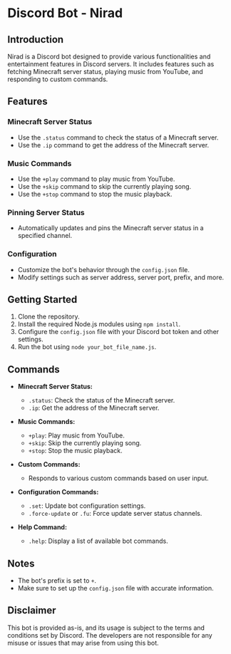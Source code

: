# Discord Bot - Nirad

## Introduction

Nirad is a Discord bot designed to provide various functionalities and entertainment features in Discord servers. It includes features such as fetching Minecraft server status, playing music from YouTube, and responding to custom commands. 

## Features

### Minecraft Server Status

- Use the `.status` command to check the status of a Minecraft server.
- Use the `.ip` command to get the address of the Minecraft server.

### Music Commands

- Use the `+play` command to play music from YouTube.
- Use the `+skip` command to skip the currently playing song.
- Use the `+stop` command to stop the music playback.

### Pinning Server Status

- Automatically updates and pins the Minecraft server status in a specified channel.

### Configuration

- Customize the bot's behavior through the `config.json` file.
- Modify settings such as server address, server port, prefix, and more.

## Getting Started

1. Clone the repository.
2. Install the required Node.js modules using `npm install`.
3. Configure the `config.json` file with your Discord bot token and other settings.
4. Run the bot using `node your_bot_file_name.js`.

## Commands

- **Minecraft Server Status:**
  - `.status`: Check the status of the Minecraft server.
  - `.ip`: Get the address of the Minecraft server.

- **Music Commands:**
  - `+play`: Play music from YouTube.
  - `+skip`: Skip the currently playing song.
  - `+stop`: Stop the music playback.

- **Custom Commands:**
  - Responds to various custom commands based on user input.

- **Configuration Commands:**
  - `.set`: Update bot configuration settings.
  - `.force-update` or `.fu`: Force update server status channels.

- **Help Command:**
  - `.help`: Display a list of available bot commands.

## Notes

- The bot's prefix is set to `+`.
- Make sure to set up the `config.json` file with accurate information.

## Disclaimer

This bot is provided as-is, and its usage is subject to the terms and conditions set by Discord. The developers are not responsible for any misuse or issues that may arise from using this bot.
